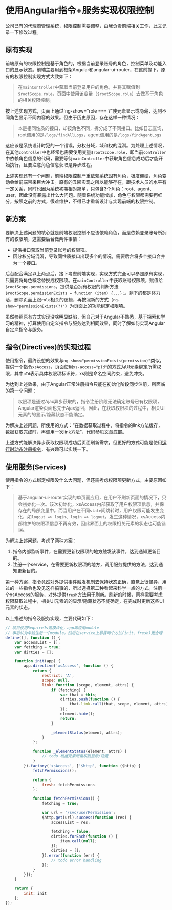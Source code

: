 # 使用Angular指令+服务实现权限控制
公司已有的代理商管理系统，权限控制需要调整，由我负责前端相关工作，此文记录一下修改过程。  

## 原有实现
前端原有的权限控制是基于角色的，根据当前登录账号的角色，控制菜单及功能入口的显示状态。前端主要用到框架Angular和angular-ui-router，在这前提下，原有的权限控制实现方式大致如下：

> 在`mainController`中获取当前登录用户的角色，并将其赋值到`$rootScope.role`，页面中使用该变量（`$rootScope.role`）去做基于角色的相关权限控制。  

按上述实现方式，页面上通过`ng-show="role === ?"使元素显示或隐藏，达到不同角色显示不同内容的效果。但由于历史原因，存在这样一种情况：  

> 本是相同性质的接口，却按角色不同，拆分成了不同接口。比如日志查询，root调用的是`/logs/findAllLogs`，agent调用的是`/logs/findAgentLogs`  

这应该是系统设计时犯的一个错误，分权分域，域和权的混淆。为处理上述情况，在其他`controller`中也经常也需要使用变量`$rootScope.role`，即当前`controller`中依赖角色信息的代码，需要等待`mainController`中获取角色信息成功后才能开始执行，且要注意角色信息获取是异步过程。  

上述实现还有一个问题，前端权限控制严重依赖系统固有角色，极度僵硬，角色变动会给前端带来巨大冲击。原有的丑陋实现之所以能够存在，跟技术人员的水平有一定关系，同时也因为系统初期相对简单，只包含3个角色：root、agent、user，因此没有暴露出什么大问题。随着系统功能增加，角色与权限都需要再细分，按照之前的方式，很难维护，不得已才重新设计与实现前端的权限控制。  

## 新方案
要解决上述问题的核心就是前端权限控制不应该依赖角色，而是依赖登录账号所拥有的权限项，这需要后台做两件事情：
-   提供接口获取当前登录账号的权限项。
-   因分权分域混淆，导致同性质接口出现多个的情况，需要后台将多个接口合并为一个接口。

后台配合满足以上两点后，接下考虑前端实现，实现方式完全可以参照原有实现，只需要将角色概念替换成权限项。在`mainController`中获取账号权限项，赋值给`$rootScope.permissions`，提供是否拥有权限的判断方法`$rootScope.permissionExists = function (item) {...};`。剩下的都是体力活，删除页面上跟`role`相关的逻辑，再按照新的方式（`ng-show="permissionExists(?)"`）为页面上的功能绑定权限项。  

虽然参照原有方式实现没啥明显缺陷，但自己对于Angular不熟悉，基于探索和学习的精神，打算使用自定义指令与服务达到相同效果，同时了解如何实现Angular自定义指令与服务。

## 指令(Directives)的实现过程
使用指令，最终设想的效果与`ng-show="permissionExists(permission)"`类似，提供一个指令`xsAccess`，页面使用`xs-access="pId"`的方式为UI元素绑定所需权限，其中`pId`表示具体权限项标识符，xs则是命名空间约束，避免冲突。  

为达到上述效果，由于Angular正常注册指令只能在初始化阶段同步注册，所面临的第一个问题：

> 权限项是通过Ajax异步获取的，指令注册阶段无法确定账号已有权限项，Angular渲染页面也先于Ajax返回，因此，在获取权限项的过程中，相关UI元素的的显示/隐藏状态不能确定。  

为解决上述问题，所使用的方式：“在数据获取过程中，将指令的link方法缓存，数据获取完成时，再调用一次link方法”，代码参见文章底部。  

上述方式能解决异步获取权限项成功后页面刷新需求，但更好的方式可能是使用[运行时动态注册指令](http://stackoverflow.com/questions/31556913/dynamically-register-directive-at-runtime)，有兴趣可以实践一下。  

## 使用服务(Services)
使用指令的方式绑定权限没什么大问题，但还需考虑权限项更新方式，主要原因如下：

> 基于angular-ui-router实现的单页面应用，在用户不刷新页面的情况下，只会初始化一次。该次初始化，xsAccess内部获取了用户权限项信息，并保存在的局部变量中。而当用户在不同`state`间跳转时，用户权限可能发生变化，如`logout => login`、`login => logout`。发生这种情况，xsAccess内部维护的权限项信息不再有效，因此界面上的权限相关元素的状态也可能错误。

为解决上述问题，考虑了两种方案：
1.   指令内部监听事件，在需要更新权限项的地方触发该事件，达到通知更新目的。
2.   注册一个service，在需要更新权限项的地方，调用服务提供的方法，达到通知更新目的。

第一种方案，指令竟然对外提供事件触发机制去保持状态正确，直觉上很怪异，用过的一些指令也没见这样搞事的，所以选择第二种看起来科学一点的方式。注册一个xsAccess的服务，对外提供`fresh`方法用于刷新。刷新的时候，同样需要考虑权限获取过程中，相关UI元素的的显示/隐藏状态不能确定，在完成时更新这些UI元素的状态。  

以上描述的指令及服务实现，主要代码如下：

```javascript
// 项目使用RequireJs做模块化，app即应用module
// 事后认为单独注册一个module，然后在service上暴露两个方法(init、fresh)更合理
define([], function () {
    var accessList = [];
    var fetching = true;
    var dirties = [];

    function init(app) {
        app.directive('xsAccess', function () {
            return {
                restrict: 'A',
                scope: null,
                link: function (scope, element, attrs) {
                    if (fetching) {
                        var that = this;
                        dirties.push(function () {
                            that.link.call(that, scope, element, attrs);
                        });
                        element.hide();
                        return;
                    }

                    _elementStatus(element, attrs);
                }
            };

            function _elementStatus(element, attrs) {
                // todo 根据元素所需权限显示/隐藏
            }
        }).factory('xsAccess', ['$http', function ($http) {
            fetchPermissions();

            return {
                fresh: fetchPermissions
            };

            function fetchPermissions() {
                fetching = true;

                var url = '/svc/userPermission';
                $http.get(url).success(function (res) {
                    accessList = res;

                    fetching = false;
                    dirties.forEach(function () {
                        item.call(null);
                    });
                    dirties = [];
                }).error(function (err) {
                    // todo error handling
                });
            }
        }]);
    }

    return {
        init: init
    };
});
```